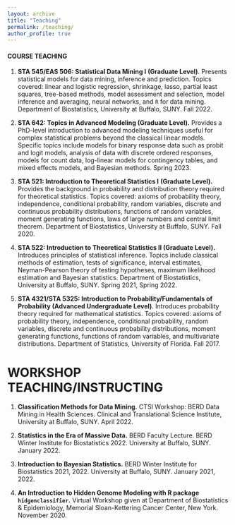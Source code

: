 ```yaml
---
layout: archive
title: "Teaching"
permalink: /teaching/
author_profile: true
---
```


#### COURSE TEACHING

1. **STA 545/EAS 506: Statistical Data Mining I** **(Graduate Level)**. Presents statistical models for data mining, inference and prediction. Topics covered: linear and logistic regression, shrinkage, lasso, partial least squares, tree-based methods, model assessment and selection, model inference and averaging, neural networks, and `R` for data mining. Department of Biostatistics, University at Buffalo, SUNY. Fall 2022.

2. **STA 642: Topics in Advanced Modeling (Graduate Level).**  Provides a PhD-level introduction to advanced modeling techniques useful for complex statistical problems beyond the classical linear models. Specific topics include models for binary response data such as probit and logit models, analysis of data with discrete ordered responses, models for count data, log-linear models for contingency tables, and mixed effects models, and Bayesian methods. Spring 2023.

3. **STA 521: Introduction to Theoretical Statistics I** **(Graduate Level).** Provides the background in probability and distribution theory required for theoretical statistics. Topics covered: axioms of probability theory, independence, conditional probability, random variables, discrete and continuous probability distributions, functions of random variables, moment generating functions, laws of large numbers and central limit theorem. Department of Biostatistics, University at Buffalo, SUNY. Fall 2020.

4. **STA 522: Introduction to Theoretical Statistics II (Graduate Level).** Introduces principles of statistical inference. Topics include classical methods of estimation, tests of significance, interval estimates, Neyman-Pearson theory of testing hypotheses, maximum likelihood estimation and Bayesian statistics. Department of Biostatistics, University at Buffalo, SUNY. Spring 2021, Spring 2022.

5. **STA 4321/STA 5325: Introduction to Probability/Fundamentals of Probability (Advanced Undergraduate Level)**. Introduces probability theory required for mathematical statistics. Topics covered: axioms of probability theory, independence, conditional probability, random variables, discrete and continuous probability distributions, moment generating functions, functions of random variables, and multivariate distributions. Department of Statistics, University of Florida. Fall 2017.





# WORKSHOP TEACHING/INSTRUCTING

1. **Classification Methods for Data Mining.** CTSI Workshop: BERD Data Mining in Health Sciences. Clinical and Translational Science Institute, University at Buffalo, SUNY. April 2022.

2. **Statistics in the Era of Massive Data.** BERD Faculty Lecture. BERD Winter Institute for Biostatistics 2022. University at Buffalo, SUNY. January 2022.

3. **Introduction to Bayesian Statistics.** BERD Winter Institute for Biostatistics 2021, 2022. University at Buffalo, SUNY. January 2021, 2022.

4. **An Introduction to Hidden Genome Modeling with R package `hidgenclassifier`.** Virtual Workshop given at Department of Biostatistics & Epidemiology, Memorial Sloan-Kettering Cancer Center, New York. November 2020.
